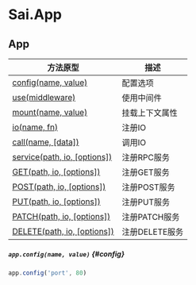 # Sai.App


## App
| 方法原型 | 描述 |
| --- | --- |
| [config(name, value)](#config)           | 配置选项 |
| [use(middleware)](#use)                  | 使用中间件 |
| [mount(name, value)](#mount)             | 挂载上下文属性 |
| [io(name, fn)](#io)                      | 注册IO |
| [call(name, [data])](#io)                | 调用IO |
| [service(path, io, [options])](#service) | 注册RPC服务 |
| [GET(path, io, [options])](#GET)         | 注册GET服务 |
| [POST(path, io, [options])](#POST)       | 注册POST服务 |
| [PUT(path, io, [options])](#PUT)         | 注册PUT服务 |
| [PATCH(path, io, [options])](#PATCH)     | 注册PATCH服务 |
| [DELETE(path, io, [options])](#DELETE)   | 注册DELETE服务 |


##### ``app.config(name, value)`` {#config}
```js
app.config('port', 80)
```